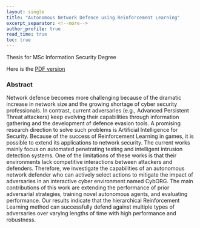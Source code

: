 ```yaml
---
layout: single
title: "Autonomous Network Defence using Reinforcement Learning"
excerpt_separator: <!--more-->
author_profile: true
read_time: true
toc: true
---
```


Thesis for MSc Information Security Degree

<!--more-->

Here is the [PDF version](/assets/MSc-Thesis.pdf)

### Abstract

Network defence becomes more challenging because of the dramatic increase in network size and the growing shortage of cyber security professionals. In contrast, current adversaries (e.g., Advanced Persistent Threat attackers) keep evolving their capabilities through information gathering and the development of defence evasion tools. A promising research direction to solve such problems is Artificial Intelligence for Security. Because of the success of Reinforcement Learning in games, it is possible to extend its applications to network security. The current works mainly focus on automated penetrating testing and intelligent intrusion detection systems. One of the limitations of these works is that their environments lack competitive interactions between attackers and defenders. Therefore, we investigate the capabilities of an autonomous network defender who can actively select actions to mitigate the impact of adversaries in an interactive cyber environment named CybORG. The main contributions of this work are extending the performance of prior adversarial strategies, training novel autonomous agents, and evaluating performance. Our results indicate that the hierarchical Reinforcement Learning method can successfully defend against multiple types of adversaries over varying lengths of time with high performance and robustness.
